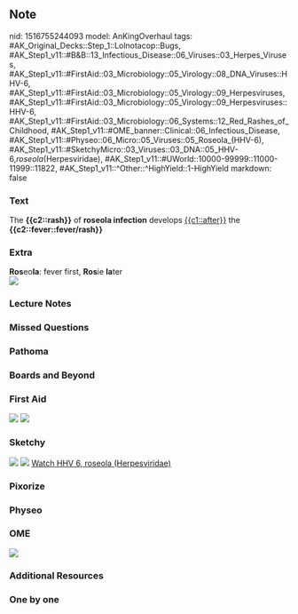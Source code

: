 ## Note
nid: 1516755244093
model: AnKingOverhaul
tags: #AK_Original_Decks::Step_1::Lolnotacop::Bugs, #AK_Step1_v11::#B&B::13_Infectious_Disease::06_Viruses::03_Herpes_Viruses, #AK_Step1_v11::#FirstAid::03_Microbiology::05_Virology::08_DNA_Viruses::HHV-6, #AK_Step1_v11::#FirstAid::03_Microbiology::05_Virology::09_Herpesviruses, #AK_Step1_v11::#FirstAid::03_Microbiology::05_Virology::09_Herpesviruses::HHV-6, #AK_Step1_v11::#FirstAid::03_Microbiology::06_Systems::12_Red_Rashes_of_Childhood, #AK_Step1_v11::#OME_banner::Clinical::06_Infectious_Disease, #AK_Step1_v11::#Physeo::06_Micro::05_Viruses::05_Roseola_(HHV-6), #AK_Step1_v11::#SketchyMicro::03_Viruses::03_DNA::05_HHV-6,_roseola_(Herpesviridae), #AK_Step1_v11::#UWorld::10000-99999::11000-11999::11822, #AK_Step1_v11::^Other::^HighYield::1-HighYield
markdown: false

### Text
The <b>{{c2::rash}}</b> of <b>roseola infection</b> develops
<u>{{c1::after}}</u> the <b>{{c2::fever::fever/rash}}</b>

### Extra
<div>
  <b>Ros</b>eo<b>la</b>: fever first, <b>Ros</b>ie <b>la</b>ter
</div><img src="paste-73688753897948.jpg">

### Lecture Notes


### Missed Questions


### Pathoma


### Boards and Beyond


### First Aid
<img src="tmpdb_qeafu.png"> <img src="tmpoa26a77b.png">

### Sketchy
<img src="paste-354115758587905.jpg"> <img src=
"paste-55787a6fcf184f77cb699716476ef78d69d37f23.png"> <a href=
"https://dashboard.sketchy.com/study/medical/courses/medical-microbiology/units/medical-microbiology-viruses/videos/medical-microbiology-viruses-dna-viruses-hhv-6-roseola-herpesviridae?utm_source=anki&utm_medium=partnership&utm_campaign=february_update&utm_content=medical">
Watch HHV 6, roseola (Herpesviridae)</a>

### Pixorize


### Physeo


### OME
<div class="ome-widget">
  <a href=
  "https://onlinemeded.org/spa/infectious-disease?ref=anki"><img src="_OME_AnkiFlashcards_Topic_3.png"></a>
</div>

### Additional Resources


### One by one


